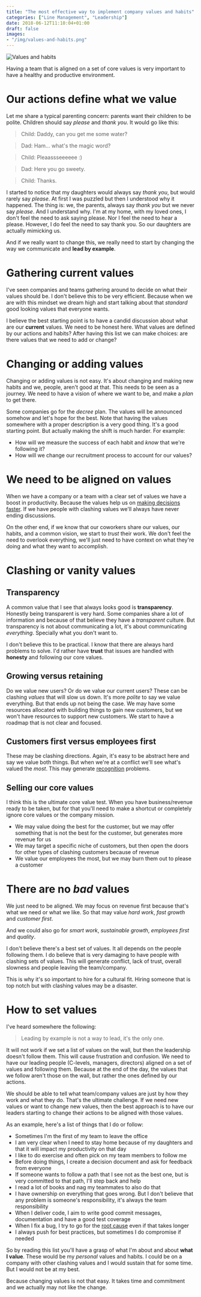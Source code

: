 ```yaml
---
title: "The most effective way to implement company values and habits"
categories: ["Line Management", "Leadership"]
date: 2018-06-12T11:10:04+01:00
draft: false
images:
- "/img/values-and-habits.png"
---
```


![Values and habits](/img/values-and-habits.png)

Having a team that is aligned on a set of core values is very important to
have a healthy and productive environment.

<!--more-->

# Our actions define what we value

Let me share a typical parenting concern: parents want their children to be
polite. Children should say _please_ and _thank you_. It would go like this:

> Child: Daddy, can you get me some water?

> Dad: Ham... what's the magic word?

> Child: Pleaassseeeeee :)

> Dad: Here you go sweety.

> Child: Thanks.

I started to notice that my daughters would always say _thank you_, but would
rarely say _please_. At first I was puzzled but then I understood why it happened.
The thing is: we, the parents, always say _thank you_ but we never say _please_.
And I understand why. I'm at my home, with my loved ones, I don't feel the need
to ask saying please. Nor I feel the need to hear a please. However, I do feel
the need to say thank you. So our daughters are actually mimicking us.

And if we really want to change this, we really need to start by changing the
way we communicate and **lead by example**.

# Gathering current values

I've seen companies and teams gathering around to decide on what their values
should be. I don't believe this to be very efficient. Because when we are
with this mindset we dream high and start talking about that _standard_ good
looking values that everyone wants.

I believe the best starting point is to have a candid discussion about what
are our **current** values. We need to be honest here. What values are defined
by our actions and habits? After having this list
we can make choices: are there values that we need to add or change?

# Changing or adding values

Changing or adding values is not easy. It's about changing and making new
habits and we, people, aren't good at that. This needs to be seen as a journey.
We need to have a vision of where we want to be, and make a _plan_ to get there.

Some companies go for the _decree_ plan. The values will be announced somehow
and let's hope for the best. Note that having the values somewhere with a proper
description is a very good thing. It's a good starting point. But actually
making the shift is much harder. For example:

* How will we measure the success of each habit and _know_ that we're following
  it?
* How will we change our recruitment process to account for our values?

# We need to be aligned on values

When we have a company or a team with a clear set of values we have a boost
in productivity. Because the values help us on [making decisions
faster](/post/decision-logs/). If
we have people with clashing values we'll always have never ending discussions.

On the other end, if we know that our coworkers share our values, our habits,
and a common vision, we start to _trust_ their work. We don't feel the need
to overlook everything, we'll just need to have context on what they're doing
and what they want to accomplish.

# Clashing or vanity values

## Transparency

A common value that I see that always looks good is **transparency**. Honestly
being transparent is very hard. Some companies share a lot of information and
because of that believe they have a _transparent_ culture. But transparency
is not about communicating a lot, it's about communicating _everything_. Specially
what you don't want to.

I don't believe this to be practical. I know that there are always hard problems
to solve. I'd rather have **trust** that issues are handled with **honesty**
and following our core values.

## Growing versus retaining

Do we value new users? Or do we value our current users? These can be clashing
_values_ that will slow us down. It's more _polite_ to say we value everything.
But that ends up not being the case. We may have some resources allocated with
building things to gain new customers, but we won't have resources to support
new customers. We start to have a roadmap that is not clear and focused.

## Customers first versus employees first

These may be clashing directions. Again, it's easy to be abstract here and
say we value both things. But when we're at a conflict we'll see what's valued
the _most_. This may generate [recognition](/post/recognition-index/) problems.

## Selling our core values

I think this is the ultimate core value test. When you have business/revenue
ready to be taken, but for that you'll need to make a shortcut or completely
ignore core values or the company mission.

* We may value doing the best for the customer, but we may offer something
  that is not the best for the customer, but generates more revenue for
  us
* We may target a specific niche of customers, but then open the doors
  for other types of clashing customers because of revenue
* We value our employees the most, but we may burn them out to please a
  customer

# There are no _bad_ values

We just need to be aligned. We may focus on revenue first because that's what
we need or what we like. So that may value *hard work*, *fast growth* and
*customer first*.

And we could also go for *smart work*, *sustainable growth*, *employees first*
and *quality*.

I don't believe there's a best set of values. It all depends on the people
following them. I do believe that is very damaging to have people with clashing
sets of values. This will generate conflict, lack of trust, overall
slowness and people leaving the team/company.

This is why it's so important to hire for a cultural fit. Hiring someone that
is top notch but with clashing values may be a disaster.

# How to set values

I've heard somewhere the following:

> Leading by example is not a way to lead, it's the only one.

It will not work if we set a list of values on the wall, but then the leadership
doesn't follow them. This will cause frustration and confusion. We need to
have our leading people (C-levels, managers, directors) aligned on a set of
values and following them. Because at the end of the day, the values that we
follow aren't those on the wall, but rather the ones defined by our actions.

We should be able to tell what team/company values are just by how they work
and what they do. That's the ultimate challenge. If we need new values or
want to change new values, then the best approach is to have our leaders starting
to change their actions to be aligned with those values.

As an example, here's a list of things that I do or follow:

* Sometimes I'm the first of my team to leave the office
* I am very clear when I need to stay home because of my daughters and that
  it will impact my productivity on that day
* I like to do exercise and often pick on my team members to follow me
* Before doing things, I create a decision document and ask for feedback from
  everyone
* If someone wants to follow a path that I see not as the best one, but is very
  committed to that path, I'll step back and help
* I read a lot of books and nag my teammates to also do that
* I have ownership on everything that goes wrong. But I don't believe that any
  problem is someone's responsibility, it's always the team responsibility
* When I deliver code, I aim to write good commit messages, documentation and
  have a good test coverage
* When I fix a bug, I try to go for the [root
  cause](/post/zero-bug-policy/#1-always-address-the-root-cause) even if that takes longer
* I always push for best practices, but sometimes I do compromise if needed

So by reading this list you'll have a grasp of what I'm about and about
**what I value**. These would be my _personal_ values and habits. I could be
on a company with other clashing values and I would sustain that for some time.
But I would not be at my best.

Because changing values is not that easy. It takes time and commitment and we
actually may not like the change.
